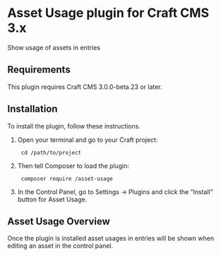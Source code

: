# Asset Usage plugin for Craft CMS 3.x

Show usage of assets in entries

## Requirements

This plugin requires Craft CMS 3.0.0-beta.23 or later.

## Installation

To install the plugin, follow these instructions.

1. Open your terminal and go to your Craft project:

        cd /path/to/project

2. Then tell Composer to load the plugin:

        composer require /asset-usage

3. In the Control Panel, go to Settings → Plugins and click the “Install” button for Asset Usage.

## Asset Usage Overview

Once the plugin is installed asset usages in entries will be shown when editing an asset in the control panel.